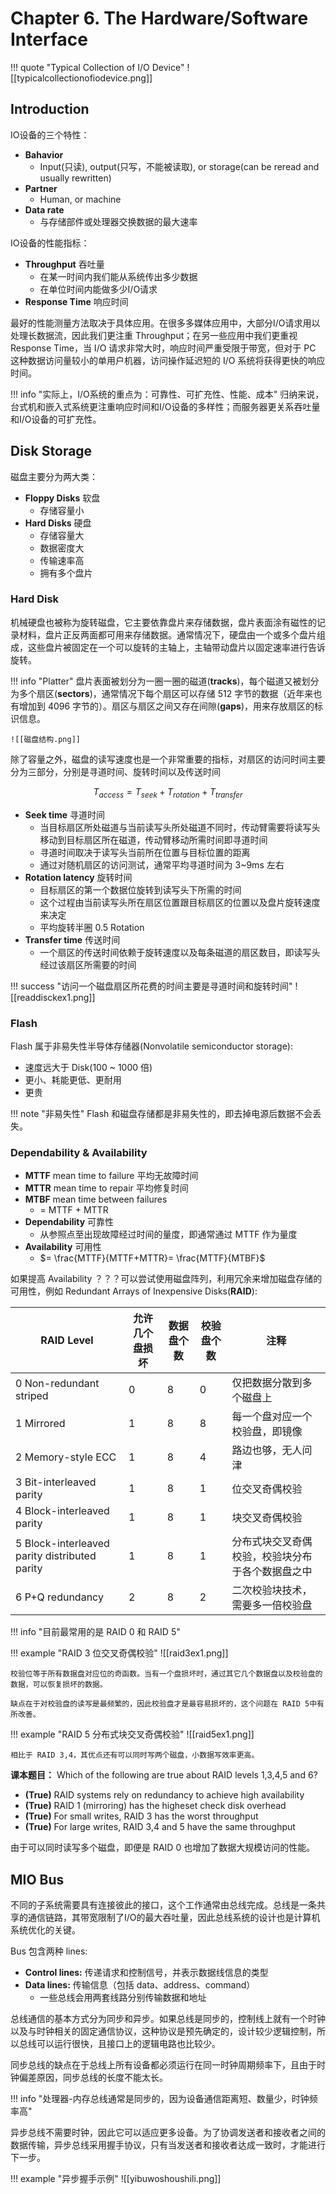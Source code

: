 
# Chapter 6. The Hardware/Software Interface

!!! quote "Typical Collection of I/O Device"
	![[typicalcollectionofiodevice.png]]

## Introduction

IO设备的三个特性：

- **Bahavior**
	- Input(只读), output(只写，不能被读取), or storage(can be reread and usually rewritten)
- **Partner**
	- Human, or machine
- **Data rate**
	- 与存储部件或处理器交换数据的最大速率

IO设备的性能指标：

- **Throughput** 吞吐量
	- 在某一时间内我们能从系统传出多少数据
	- 在单位时间内能做多少I/O请求
- **Response Time** 响应时间


最好的性能测量方法取决于具体应用。在很多多媒体应用中，大部分I/O请求用以处理长数据流，因此我们更注重 Throughput；在另一些应用中我们更重视 Response Time，当 I/O 请求非常大时，响应时间严重受限于带宽，但对于 PC 这种数据访问量较小的单用户机器，访问操作延迟短的 I/O 系统将获得更快的响应时间。

!!! info "实际上，I/O系统的重点为：可靠性、可扩充性、性能、成本"
	归纳来说，台式机和嵌入式系统更注重响应时间和I/O设备的多样性；而服务器更关系吞吐量和I/O设备的可扩充性。

## Disk Storage

磁盘主要分为两大类：

- **Floppy Disks** 软盘
	- 存储容量小
- **Hard Disks** 硬盘
	- 存储容量大
	- 数据密度大
	- 传输速率高
	- 拥有多个盘片

### Hard Disk

机械硬盘也被称为旋转磁盘，它主要依靠盘片来存储数据，盘片表面涂有磁性的记录材料，盘片正反两面都可用来存储数据。通常情况下，硬盘由一个或多个盘片组成，这些盘片被固定在一个可以旋转的主轴上，主轴带动盘片以固定速率进行告诉旋转。

!!! info "Platter"
	盘片表面被划分为一圈一圈的磁道(**tracks**)，每个磁道又被划分为多个扇区(**sectors**)，通常情况下每个扇区可以存储 512 字节的数据（近年来也有增加到 4096 字节的）。扇区与扇区之间又存在间隙(**gaps**)，用来存放扇区的标识信息。
	
	![[磁盘结构.png]]

除了容量之外，磁盘的读写速度也是一个非常重要的指标，对扇区的访问时间主要分为三部分，分别是寻道时间、旋转时间以及传送时间

$$
T_{access} =T_{seek} +T_{rotation} +T_{transfer}
$$

- **Seek time** 寻道时间
	- 当目标扇区所处磁道与当前读写头所处磁道不同时，传动臂需要将读写头移动到目标扇区所在磁道，传动臂移动所需时间即寻道时间
	- 寻道时间取决于读写头当前所在位置与目标位置的距离
	- 通过对随机扇区的访问测试，通常平均寻道时间为 3~9ms 左右
- **Rotation  latency** 旋转时间
	- 目标扇区的第一个数据位旋转到读写头下所需的时间
	- 这个过程由当前读写头所在扇区位置跟目标扇区的位置以及盘片旋转速度来决定
	- 平均旋转半圈 0.5 Rotation
- **Transfer time** 传送时间
	- 一个扇区的传送时间依赖于旋转速度以及每条磁道的扇区数目，即读写头经过该扇区所需要的时间

!!! success "访问一个磁盘扇区所花费的时间主要是寻道时间和旋转时间"
	![[readdisckex1.png]]

### Flash

Flash 属于非易失性半导体存储器(Nonvolatile semiconductor storage):

- 速度远大于 Disk(100 ~ 1000 倍)
- 更小、耗能更低、更耐用
- 更贵

!!! note "非易失性"
	Flash 和磁盘存储都是非易失性的，即去掉电源后数据不会丢失。

### Dependability & Availability

- **MTTF** mean time to failure 平均无故障时间
- **MTTR** mean time to repair 平均修复时间
- **MTBF** mean time between failures
	- = MTTF + MTTR
- **Dependability** 可靠性
	- 从参照点至出现故障经过时间的量度，即通常通过 MTTF 作为量度
- **Availability** 可用性
	- $= \frac{MTTF}{MTTF+MTTR}= \frac{MTTF}{MTBF}$

如果提高 Availability ？？？可以尝试使用磁盘阵列，利用冗余来增加磁盘存储的可用性，例如 Redundant Arrays of Inexpensive Disks(**RAID**):

| RAID Level                                    | 允许几个盘损坏 | 数据盘个数 | 校验盘个数 | 注释                       |
| --------------------------------------------- | ------- | ----- | ----- | ------------------------ |
| 0 Non-redundant striped                       | 0       | 8     | 0     | 仅把数据分散到多个磁盘上             |
| 1 Mirrored                                    | 1       | 8     | 8     | 每一个盘对应一个校验盘，即镜像          |
| 2 Memory-style ECC                            | 1       | 8     | 4     | 路边也够，无人问津                |
| 3 Bit-interleaved parity                      | 1       | 8     | 1     | 位交叉奇偶校验                  |
| 4 Block-interleaved parity                    | 1       | 8     | 1     | 块交叉奇偶校验                  |
| 5 Block-interleaved parity distributed parity | 1       | 8     | 1     | 分布式块交叉奇偶校验，校验块分布于各个数据盘之中 |
| 6 P+Q redundancy                              | 2       | 8     | 2     | 二次校验块技术，需要多一倍校验盘         |

!!! info "目前最常用的是 RAID 0 和 RAID 5"

!!! example "RAID 3 位交叉奇偶校验"
	![[raid3ex1.png]]
	
	校验位等于所有数据盘对应位的奇函数。当有一个盘损坏时，通过其它几个数据盘以及校验盘的数据，可以恢复损坏的数据。
	
	缺点在于对校验盘的读写是最频繁的，因此校验盘才是最容易损坏的，这个问题在 RAID 5中有所改善。

!!! example "RAID 5 分布式块交叉奇偶校验"
	![[raid5ex1.png]]
	
	相比于 RAID 3,4，其优点还有可以同时写两个磁盘，小数据写效率更高。

**课本题目：** Which of the following are true about RAID levels 1,3,4,5 and 6?

- **(True)** RAID systems rely on redundancy to achieve high availability
- **(True)** RAID 1 (mirroring) has the higheset check disk overhead
- **(True)** For small writes, RAID 3 has the worst throughput
- **(True)** For large writes, RAID 3,4 and 5 have the same throughput

由于可以同时读写多个磁盘，即便是 RAID 0 也增加了数据大规模访问的性能。

## MIO Bus

不同的子系统需要具有连接彼此的接口，这个工作通常由总线完成。总线是一条共享的通信链路，其带宽限制了I/O的最大吞吐量，因此总线系统的设计也是计算机系统优化的关键。

Bus 包含两种 lines:

- **Control lines:** 传递请求和控制信号，并表示数据线信息的类型
- **Data lines:** 传输信息（包括 data、address、command）
	- 一些总线会用两套线路分别传输数据和地址

总线通信的基本方式分为同步和异步。如果总线是同步的，控制线上就有一个时钟以及与时钟相关的固定通信协议，这种协议是预先确定的，设计较少逻辑控制，所以总线可以运行很快，且接口上的逻辑电路也比较少。

同步总线的缺点在于总线上所有设备都必须运行在同一时钟周期频率下，且由于时钟偏差原因，同步总线的长度不能太长。

!!! info "处理器-内存总线通常是同步的，因为设备通信距离短、数量少，时钟频率高"

异步总线不需要时钟，因此它可以适应更多设备。为了协调发送者和接收者之间的数据传输，异步总线采用握手协议，只有当发送者和接收者达成一致时，才能进行下一步。

!!! example "异步握手示例"
	![[yibuwoshoushili.png]]


